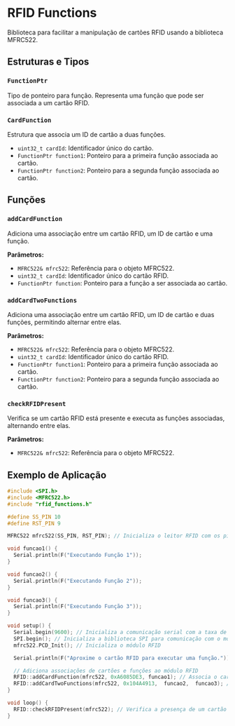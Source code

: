 # RFID Functions

Biblioteca para facilitar a manipulação de cartões RFID usando a biblioteca MFRC522.

## Estruturas e Tipos

### `FunctionPtr`

Tipo de ponteiro para função. Representa uma função que pode ser associada a um cartão RFID.

### `CardFunction`

Estrutura que associa um ID de cartão a duas funções.

- `uint32_t cardId`: Identificador único do cartão.
- `FunctionPtr function1`: Ponteiro para a primeira função associada ao cartão.
- `FunctionPtr function2`: Ponteiro para a segunda função associada ao cartão.

## Funções

### `addCardFunction`

Adiciona uma associação entre um cartão RFID, um ID de cartão e uma função.

**Parâmetros:**
- `MFRC522& mfrc522`: Referência para o objeto MFRC522.
- `uint32_t cardId`: Identificador único do cartão RFID.
- `FunctionPtr function`: Ponteiro para a função a ser associada ao cartão.

### `addCardTwoFunctions`

Adiciona uma associação entre um cartão RFID, um ID de cartão e duas funções, permitindo alternar entre elas.

**Parâmetros:**
- `MFRC522& mfrc522`: Referência para o objeto MFRC522.
- `uint32_t cardId`: Identificador único do cartão RFID.
- `FunctionPtr function1`: Ponteiro para a primeira função associada ao cartão.
- `FunctionPtr function2`: Ponteiro para a segunda função associada ao cartão.

### `checkRFIDPresent`

Verifica se um cartão RFID está presente e executa as funções associadas, alternando entre elas.

**Parâmetros:**
- `MFRC522& mfrc522`: Referência para o objeto MFRC522.

## Exemplo de Aplicação

```ino
#include <SPI.h>
#include <MFRC522.h>
#include "rfid_functions.h"

#define SS_PIN 10
#define RST_PIN 9

MFRC522 mfrc522(SS_PIN, RST_PIN); // Inicializa o leitor RFID com os pinos SS_PIN e RST_PIN

void funcao1() {
  Serial.println(F("Executando Função 1"));
}

void funcao2() {
  Serial.println(F("Executando Função 2"));
}

void funcao3() {
  Serial.println(F("Executando Função 3"));
}

void setup() {
  Serial.begin(9600); // Inicializa a comunicação serial com a taxa de 9600 bps
  SPI.begin(); // Inicializa a biblioteca SPI para comunicação com o módulo RFID
  mfrc522.PCD_Init(); // Inicializa o módulo RFID

  Serial.println(F("Aproxime o cartão RFID para executar uma função."));

  // Adiciona associações de cartões e funções ao módulo RFID
  RFID::addCardFunction(mfrc522, 0xA6085DE3, funcao1); // Associa o cartão 0xA6085DE3 à função funcao1
  RFID::addCardTwoFunctions(mfrc522, 0x104A4913,  funcao2,  funcao3); // possibilidade de um cartao alternar entre duas funcoes. 
}

void loop() {
  RFID::checkRFIDPresent(mfrc522); // Verifica a presença de um cartão RFID e executa a função associada, se houver
}
